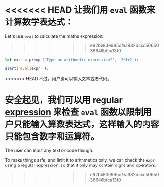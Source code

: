 <<<<<<< HEAD
让我们用 `eval` 函数来计算数学表达式：
=======
Let's use `eval` to calculate the maths expression:
>>>>>>> e92bb83e995dfea982dcdc5065036646bfca13f0

```js demo run
let expr = prompt("Type an arithmetic expression?", '2*3+2');

alert( eval(expr) );
```

<<<<<<< HEAD
不过，用户也可以输入文本或者代码。

安全起见，我们可以用 [regular expression](info:regular-expressions) 来检查 `eval` 函数以限制用户只能输入算数表达式，这样输入的内容只能包含数字和运算符。
=======
The user can input any text or code though.

To make things safe, and limit it to arithmetics only, we can check the `expr` using a [regular expression](info:regular-expressions), so that it only may contain digits and operators.
>>>>>>> e92bb83e995dfea982dcdc5065036646bfca13f0
